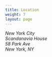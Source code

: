 ```yaml
---
title: Location
weight: 7
layout: page
---
```


<address>
    <p>New York City<br> Scandanavia House<br> 58 Park Ave<br> New York, NY </p>
</address>